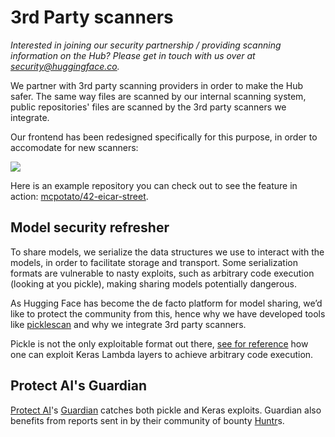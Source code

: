# 3rd Party scanners

*Interested in joining our security partnership / providing scanning information on the Hub? Please get in touch with us over at security@huggingface.co.*

We partner with 3rd party scanning providers in order to make the Hub safer. The same way files are scanned by our internal scanning system, public repositories' files are scanned by the 3rd party scanners we integrate.

Our frontend has been redesigned specifically for this purpose, in order to accomodate for new scanners:

<img class="block" src="https://huggingface.co/datasets/huggingface/documentation-images/resolve/main/hub/token-leak-email-example.png"/>

Here is an example repository you can check out to see the feature in action: [mcpotato/42-eicar-street](https://huggingface.co/mcpotato/42-eicar-street).

## Model security refresher

To share models, we serialize the data structures we use to interact with the models, in order to facilitate storage and transport. Some serialization formats are vulnerable to nasty exploits, such as arbitrary code execution (looking at you pickle), making sharing models potentially dangerous.

As Hugging Face has become the de facto platform for model sharing, we’d like to protect the community from this, hence why we have developed tools like [picklescan](https://github.com/mmaitre314/picklescan) and why we integrate 3rd party scanners.

Pickle is not the only exploitable format out there, [see for reference](https://github.com/Azure/counterfit/wiki/Abusing-ML-model-file-formats-to-create-malware-on-AI-systems:-A-proof-of-concept) how one can exploit Keras Lambda layers to achieve arbitrary code execution.

## Protect AI's Guardian

[Protect AI](https://protectai.com/)'s [Guardian](https://protectai.com/guardian) catches both pickle and Keras exploits. Guardian also benefits from reports sent in by their community of bounty [Huntr](https://huntr.com/)s.

<!-- insert image of report -->
